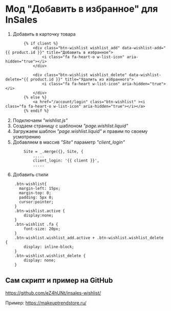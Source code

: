 # Мод "Добавить в избранное" для InSales
1. Добавить в карточку товара 
```
		{% if client %}
			<div class="btn-wishlist wishlist_add" data-wishlist-add="{{ product.id }}" title="Добавить в избранное">
				<i class="fa fa-heart-o w-list-icon" aria-hidden="true"></i>
			</div>

			<div class="btn-wishlist wishlist_delete" data-wishlist-delete="{{ product.id }}" title="Удалить из избранного">
				<i class="fa fa-heart w-list-icon" aria-hidden="true"></i>
			</div>
		{% else %}
			<a href="/account/login" class="btn-wishlist" ><i class="fa fa-heart-o w-list-icon" aria-hidden="true"></i></a>
		{% endif %}
```
2. Подключаем *"wishlist.js"*
3. Создаем страницу с шаблоном *"page.wishlist.liquid"*
4. Загружаем шаблон *"page.wishlist.liquid"* и правим по своему усмотрению
5. Добавляем в массив *"Site"* параметр *"client_login"*
```
		Site = _.merge({}, Site, {
			.....
			client_login: '{{ client }}',
			.....
```
			
6. Добавить стили
```
    .btn-wishlist{
      margin-left: 15px;
      margin-top: 0;
      padding: 5px 0;
	  cursor:pointer;
	}
	.btn-wishlist.active {
		display:none;
	}
	.btn-wishlist .fa {
		font-size: 20px;
    }
	.btn-wishlist.wishlist_add.active + .btn-wishlist.wishlist_delete {
		display: inline-block;
	}
	.btn-wishlist.wishlist_delete {
		display: none;
	}
```
## Сам скрипт и пример на GitHub
https://github.com/eZ4hUNt/insales-wishlist/

Пример: https://makeuptrendstore.ru/
